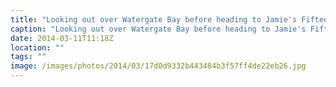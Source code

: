 ```yaml
---
title: "Looking out over Watergate Bay before heading to Jamie's Fifteen, Newquay."
caption: "Looking out over Watergate Bay before heading to Jamie's Fifteen, Newquay."
date: 2014-03-11T11:18Z
location: ""
tags: ""
image: /images/photos/2014/03/17d0d9332b443484b3f57ff4de22eb26.jpg
---
```

